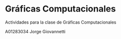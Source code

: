 # Gráficas Computacionales
Actividades para la clase de Gráficas Computacionales

A01283034 Jorge Giovannetti
